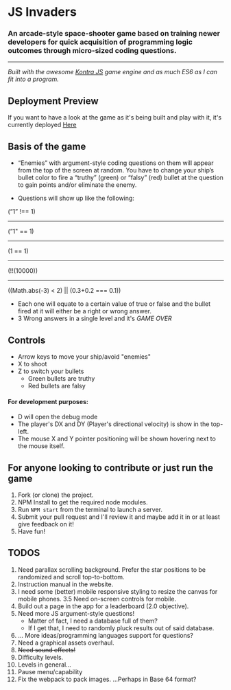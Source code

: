 # JS Invaders

### An arcade-style space-shooter game based on training newer developers for quick acquisition of programming logic outcomes through micro-sized coding questions.
<hr>

_Built with the awesome [Kontra JS](https://straker.github.io/kontra/) game engine and as much ES6 as I can fit into a program._

## Deployment Preview
If you want to have a look at the game as it's being built and play with it, it's currently deployed [Here](https://eloquent-hypatia-cf6312.netlify.com/)

## Basis of the game
- “Enemies” with argument-style coding questions on them will appear from the top of the screen at random. You have to change your ship’s bullet color to fire a “truthy” (green) or “falsy” (red) bullet at the question to gain points and/or eliminate the enemy.<br>

- Questions will show up like the following: 

(“1” !== 1)<br><hr>
(“1" == 1)<br><hr>
(1 == 1)<br><hr>
(!!(10000))<br><hr>
((Math.abs(-3) < 2) || (0.3+0.2 === 0.1))<br>

- Each one will equate to a certain value of true or false and the bullet fired at it will either be a right or wrong answer.<br>
- 3 Wrong answers in a single level and it's *GAME OVER*


## Controls
- Arrow keys to move your ship/avoid "enemies"
- X to shoot
- Z to switch your bullets
  * Green bullets are truthy
  * Red bullets are falsy
  
 #### For development purposes: 
- D will open the debug mode
 - The player's DX and DY (Player's directional velocity) is show in the top-left.
 - The mouse X and Y pointer positioning will be shown hovering next to the mouse itself.

 ## For anyone looking to contribute or just run the game

 1. Fork (or clone) the project.
 2. NPM Install to get the required node modules.
 3. Run `NPM start` from the terminal to launch a server.
 4. Submit your pull request and I'll review it and maybe add it in or at least give feedback on it! 
 5. Have fun!


## TODOS

1. Need parallax scrolling background. Prefer the star positions to be randomized and scroll top-to-bottom.
2. Instruction manual in the website.
3. I need some (better) mobile responsive styling to resize the canvas for mobile phones. 
 3.5 Need on-screen controls for mobile.
4. Build out a page in the app for a leaderboard (2.0 objective).
5. Need more JS argument-style questions!
   - Matter of fact, I need a database full of them?
   - If I get that, I need to randomly pluck results out of said database.
6. ... More ideas/programming languages support for questions?
7. Need a graphical assets overhaul.
8. ~~Need sound effects!~~
9. Difficulty levels.
10. Levels in general... 
11. Pause menu/capability
12. Fix the webpack to pack images. ...Perhaps in Base 64 format?
